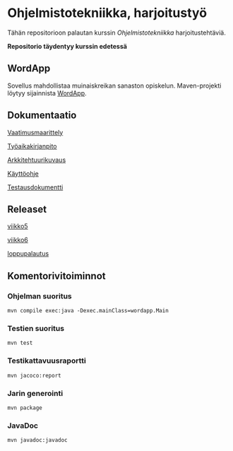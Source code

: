 # Ohjelmistotekniikka, harjoitustyö

Tähän repositorioon palautan kurssin *Ohjelmistotekniikka* harjoitustehtäviä.

**Repositorio täydentyy kurssin edetessä**

## WordApp

Sovellus mahdollistaa muinaiskreikan sanaston opiskelun. Maven-projekti löytyy sijainnista [WordApp](https://github.com/jobpurho/ot-harjoitustyo/tree/master/WordApp).

## Dokumentaatio

[Vaatimusmaarittely](https://github.com/jobpurho/ot-harjoitustyo/tree/master/dokumentointi/vaatimusmaarittely.md)

[Työaikakirjanpito](https://github.com/jobpurho/ot-harjoitustyo/tree/master/dokumentointi/tuntikirjanpito.md)

[Arkkitehtuurikuvaus](https://github.com/jobpurho/ot-harjoitustyo/tree/master/dokumentointi/arkkitehtuuri.md)

[Käyttöohje](https://github.com/jobpurho/ot-harjoitustyo/tree/master/dokumentointi/kayttoohje.md)

[Testausdokumentti](https://github.com/jobpurho/ot-harjoitustyo/tree/master/dokumentointi/testaus.md)

## Releaset

[viikko5](https://github.com/jobpurho/ot-harjoitustyo/releases/tag/viikko5)

[viikko6](https://github.com/jobpurho/ot-harjoitustyo/releases/tag/viikko6)

[loppupalautus](https://github.com/jobpurho/ot-harjoitustyo/releases/tag/loppupalautus)


## Komentorivitoiminnot

### Ohjelman suoritus
```
mvn compile exec:java -Dexec.mainClass=wordapp.Main
```

### Testien suoritus
```
mvn test
```

### Testikattavuusraportti
```
mvn jacoco:report
```

### Jarin generointi
```
mvn package
```

### JavaDoc
```
mvn javadoc:javadoc
```